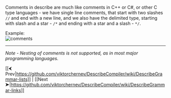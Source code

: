 Comments in describe are much like comments in C++ or C#, or other C type languages - we have single line comments, that start with two slashes `//` and end with a new line, and we also have the delimited type, starting with slash and a star - `/*` and ending with a star and a slash - `*/`.  
    
Example:  
![comments](https://github.com/viktorchernev/DescribeCompiler/assets/72315339/1e25fb7b-b285-4717-abcd-657d75c8d7a4)

***
_Note - Nesting of comments is not supported, as in most major programming languages._  
  
[[⮜ Prev|https://github.com/viktorchernev/DescribeCompiler/wiki/DescribeGrammar-lists]] | [[Next ➤|https://github.com/viktorchernev/DescribeCompiler/wiki/DescribeGrammar-links]]